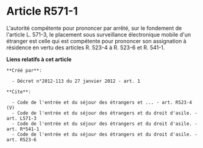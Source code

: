 # Article R571-1

L'autorité compétente pour prononcer par arrêté, sur le fondement de l'article L. 571-3, le placement sous surveillance
électronique mobile d'un étranger est celle qui est compétente pour prononcer son assignation à résidence en vertu des
articles R. 523-4 à R. 523-6 et R. 541-1.

**Liens relatifs à cet article**

	**Créé par**:

	  - Décret n°2012-113 du 27 janvier 2012 - art. 1

	**Cite**:

	  - Code de l'entrée et du séjour des étrangers et ... - art. R523-4 (V)
	  - Code de l'entrée et du séjour des étrangers et du droit d'asile. - art. L571-3
	  - Code de l'entrée et du séjour des étrangers et du droit d'asile. - art. R*541-1
	  - Code de l'entrée et du séjour des étrangers et du droit d'asile. - art. R523-6
